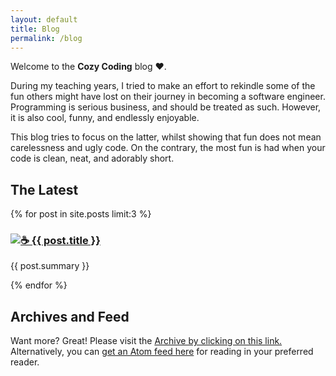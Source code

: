 ```yaml
---
layout: default
title: Blog
permalink: /blog
---
```


Welcome to the **Cozy Coding** blog ♥️.

During my teaching years, I tried to make an effort to rekindle some of the fun others might have lost on their journey in becoming a software engineer. Programming is serious business, and should be treated as such. However, it is also cool, funny, and endlessly enjoyable.

This blog tries to focus on the latter, whilst showing that fun does not mean carelessness and ugly code. On the contrary, the most fun is had when your code is clean, neat, and adorably short.

## The Latest
<div id="post-list">
{% for post in site.posts limit:3 %}	
    <h3>
        <a href="{{ post.url }}">
            <img src="{{ "/assets/icons/coffee.svg" | relative_url }}" alt="☕">
            {{ post.title }}
        </a>
    </h3>
    <p>
        {{ post.summary }} 
    </p>
{% endfor %} 
</div>

## Archives and Feed
Want more? Great! Please visit the <a href="/archive">Archive by clicking on this link.</a>
Alternatively, you can <a href="/feed.xml">get an Atom feed here</a> for reading in your preferred reader. 